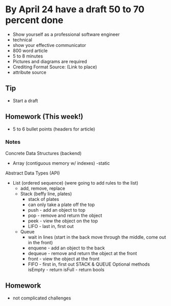 # By April 24 have a draft 50 to 70 percent done
- Show yourself as a professional software engineer
- technical
- show your effective communicator
- 800 word article
- 5 to 8 minutes
- Pictures and diagrams are required
- Crediting Format Source: (Link to place)
- attribute source

## Tip
- Start a draft

## Homework (This week!)
- 5 to 6 bullet points (headers for article)

### Notes
Concrete Data Structures (backend)
- Array (contiguous memory w/ indexes)
    -static

Abstract Data Types (API)
- List (ordered sequence) (were going to add rules to the list)
    - add, remove, replace
    - Stack (beffy line, plates)
        - stack of plates
        - can only take a plate off the top
        - push - add an object to top
        - pop - remove and return the object
        - peek - view the object on the top
        - LIFO - last in, first out
    - Queue
        - wait in lines (start in the back move through the middle, come out in the front)
        - enquene - add an object to the back
        - dequeue - remove and return the object at the front
        - front - view the object at the front
        - FIFO - first in, first out
    STACK & QUEUE
    Optional methods
    isEmpty - return
    isFull - return bools
## Homework
- not complicated challenges
